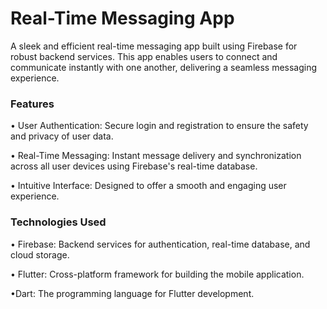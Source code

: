 # **Real-Time Messaging App**
A sleek and efficient real-time messaging app built using Firebase for robust backend services. This app enables users to connect and communicate instantly with one another, delivering a seamless messaging experience.

### **Features**

• User Authentication: Secure login and registration to ensure the safety and privacy of user data.

• Real-Time Messaging: Instant message delivery and synchronization across all user devices using Firebase's real-time database.

• Intuitive Interface: Designed to offer a smooth and engaging user experience.

### **Technologies Used**

• Firebase: Backend services for authentication, real-time database, and cloud storage.

• Flutter: Cross-platform framework for building the mobile application.

•Dart: The programming language for Flutter development.

